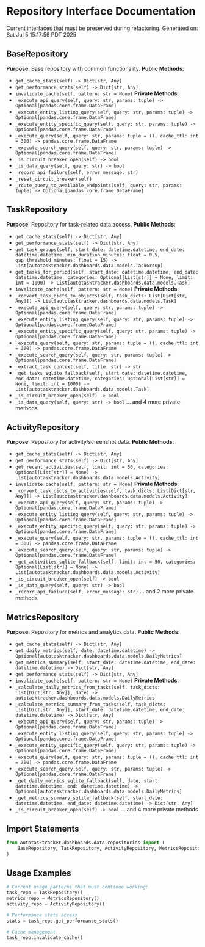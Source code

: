 # Repository Interface Documentation
Current interfaces that must be preserved during refactoring.
Generated on: Sat Jul  5 15:17:56 PDT 2025

## BaseRepository
**Purpose**: Base repository with common functionality.
**Public Methods**:
- `get_cache_stats(self) -> Dict[str, Any]`
- `get_performance_stats(self) -> Dict[str, Any]`
- `invalidate_cache(self, pattern: str = None)`
**Private Methods**:
- `_execute_api_query(self, query: str, params: tuple) -> Optional[pandas.core.frame.DataFrame]`
- `_execute_entity_listing_query(self, query: str, params: tuple) -> Optional[pandas.core.frame.DataFrame]`
- `_execute_entity_specific_query(self, query: str, params: tuple) -> Optional[pandas.core.frame.DataFrame]`
- `_execute_query(self, query: str, params: tuple = (), cache_ttl: int = 300) -> pandas.core.frame.DataFrame`
- `_execute_search_query(self, query: str, params: tuple) -> Optional[pandas.core.frame.DataFrame]`
- `_is_circuit_breaker_open(self) -> bool`
- `_is_data_query(self, query: str) -> bool`
- `_record_api_failure(self, error_message: str)`
- `_reset_circuit_breaker(self)`
- `_route_query_to_available_endpoints(self, query: str, params: tuple) -> Optional[pandas.core.frame.DataFrame]`

## TaskRepository
**Purpose**: Repository for task-related data access.
**Public Methods**:
- `get_cache_stats(self) -> Dict[str, Any]`
- `get_performance_stats(self) -> Dict[str, Any]`
- `get_task_groups(self, start_date: datetime.datetime, end_date: datetime.datetime, min_duration_minutes: float = 0.5, gap_threshold_minutes: float = 15) -> List[autotasktracker.dashboards.data.models.TaskGroup]`
- `get_tasks_for_period(self, start_date: datetime.datetime, end_date: datetime.datetime, categories: Optional[List[str]] = None, limit: int = 1000) -> List[autotasktracker.dashboards.data.models.Task]`
- `invalidate_cache(self, pattern: str = None)`
**Private Methods**:
- `_convert_task_dicts_to_objects(self, task_dicts: List[Dict[str, Any]]) -> List[autotasktracker.dashboards.data.models.Task]`
- `_execute_api_query(self, query: str, params: tuple) -> Optional[pandas.core.frame.DataFrame]`
- `_execute_entity_listing_query(self, query: str, params: tuple) -> Optional[pandas.core.frame.DataFrame]`
- `_execute_entity_specific_query(self, query: str, params: tuple) -> Optional[pandas.core.frame.DataFrame]`
- `_execute_query(self, query: str, params: tuple = (), cache_ttl: int = 300) -> pandas.core.frame.DataFrame`
- `_execute_search_query(self, query: str, params: tuple) -> Optional[pandas.core.frame.DataFrame]`
- `_extract_task_context(self, title: str) -> str`
- `_get_tasks_sqlite_fallback(self, start_date: datetime.datetime, end_date: datetime.datetime, categories: Optional[List[str]] = None, limit: int = 1000) -> List[autotasktracker.dashboards.data.models.Task]`
- `_is_circuit_breaker_open(self) -> bool`
- `_is_data_query(self, query: str) -> bool`
... and 4 more private methods

## ActivityRepository
**Purpose**: Repository for activity/screenshot data.
**Public Methods**:
- `get_cache_stats(self) -> Dict[str, Any]`
- `get_performance_stats(self) -> Dict[str, Any]`
- `get_recent_activities(self, limit: int = 50, categories: Optional[List[str]] = None) -> List[autotasktracker.dashboards.data.models.Activity]`
- `invalidate_cache(self, pattern: str = None)`
**Private Methods**:
- `_convert_task_dicts_to_activities(self, task_dicts: List[Dict[str, Any]]) -> List[autotasktracker.dashboards.data.models.Activity]`
- `_execute_api_query(self, query: str, params: tuple) -> Optional[pandas.core.frame.DataFrame]`
- `_execute_entity_listing_query(self, query: str, params: tuple) -> Optional[pandas.core.frame.DataFrame]`
- `_execute_entity_specific_query(self, query: str, params: tuple) -> Optional[pandas.core.frame.DataFrame]`
- `_execute_query(self, query: str, params: tuple = (), cache_ttl: int = 300) -> pandas.core.frame.DataFrame`
- `_execute_search_query(self, query: str, params: tuple) -> Optional[pandas.core.frame.DataFrame]`
- `_get_activities_sqlite_fallback(self, limit: int = 50, categories: Optional[List[str]] = None) -> List[autotasktracker.dashboards.data.models.Activity]`
- `_is_circuit_breaker_open(self) -> bool`
- `_is_data_query(self, query: str) -> bool`
- `_record_api_failure(self, error_message: str)`
... and 2 more private methods

## MetricsRepository
**Purpose**: Repository for metrics and analytics data.
**Public Methods**:
- `get_cache_stats(self) -> Dict[str, Any]`
- `get_daily_metrics(self, date: datetime.datetime) -> Optional[autotasktracker.dashboards.data.models.DailyMetrics]`
- `get_metrics_summary(self, start_date: datetime.datetime, end_date: datetime.datetime) -> Dict[str, Any]`
- `get_performance_stats(self) -> Dict[str, Any]`
- `invalidate_cache(self, pattern: str = None)`
**Private Methods**:
- `_calculate_daily_metrics_from_tasks(self, task_dicts: List[Dict[str, Any]], date) -> autotasktracker.dashboards.data.models.DailyMetrics`
- `_calculate_metrics_summary_from_tasks(self, task_dicts: List[Dict[str, Any]], start_date: datetime.datetime, end_date: datetime.datetime) -> Dict[str, Any]`
- `_execute_api_query(self, query: str, params: tuple) -> Optional[pandas.core.frame.DataFrame]`
- `_execute_entity_listing_query(self, query: str, params: tuple) -> Optional[pandas.core.frame.DataFrame]`
- `_execute_entity_specific_query(self, query: str, params: tuple) -> Optional[pandas.core.frame.DataFrame]`
- `_execute_query(self, query: str, params: tuple = (), cache_ttl: int = 300) -> pandas.core.frame.DataFrame`
- `_execute_search_query(self, query: str, params: tuple) -> Optional[pandas.core.frame.DataFrame]`
- `_get_daily_metrics_sqlite_fallback(self, date, start: datetime.datetime, end: datetime.datetime) -> Optional[autotasktracker.dashboards.data.models.DailyMetrics]`
- `_get_metrics_summary_sqlite_fallback(self, start_date: datetime.datetime, end_date: datetime.datetime) -> Dict[str, Any]`
- `_is_circuit_breaker_open(self) -> bool`
... and 4 more private methods

## Import Statements
```python
from autotasktracker.dashboards.data.repositories import (
    BaseRepository, TaskRepository, ActivityRepository, MetricsRepository
)
```

## Usage Examples
```python
# Current usage patterns that must continue working:
task_repo = TaskRepository()
metrics_repo = MetricsRepository()
activity_repo = ActivityRepository()

# Performance stats access
stats = task_repo.get_performance_stats()

# Cache management
task_repo.invalidate_cache()
```

